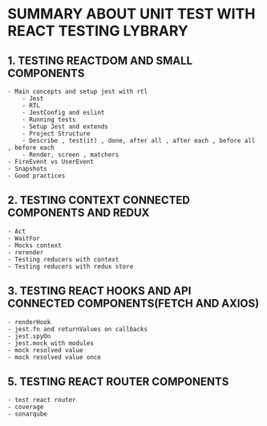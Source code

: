# SUMMARY ABOUT UNIT TEST WITH REACT TESTING LYBRARY

## 1. TESTING REACTDOM AND SMALL COMPONENTS

    - Main concepts and setup jest with rtl
        - Jest
        - RTL
        - JestConfig and eslint
        - Running tests
        - Setup Jest and extends
        - Project Structure
        - Describe , test(it) , done, after all , after each , before all , before each
        - Render, screen , matchers
    - FireEvent vs UserEvent
    - Snapshots
    - Good practices

## 2. TESTING CONTEXT CONNECTED COMPONENTS AND REDUX

    - Act
    - WaitFor
    - Mocks context
    - rerender
    - Testing reducers with context
    - Testing reducers with redux store

## 3. TESTING REACT HOOKS AND API CONNECTED COMPONENTS(FETCH AND AXIOS)

    - renderHook
    - jest.fn and returnValues on callbacks
    - jest.spyOn
    - jest.mock with modules
    - mock resolved value
    - mock resolved value once

## 5. TESTING REACT ROUTER COMPONENTS

    - test react router
    - coverage
    - sonarqube

